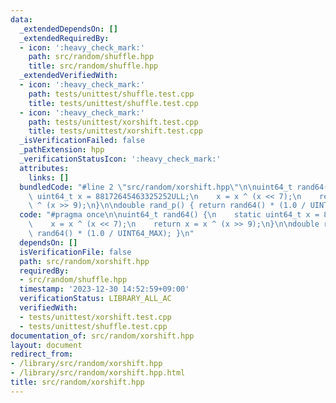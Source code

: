 ```yaml
---
data:
  _extendedDependsOn: []
  _extendedRequiredBy:
  - icon: ':heavy_check_mark:'
    path: src/random/shuffle.hpp
    title: src/random/shuffle.hpp
  _extendedVerifiedWith:
  - icon: ':heavy_check_mark:'
    path: tests/unittest/shuffle.test.cpp
    title: tests/unittest/shuffle.test.cpp
  - icon: ':heavy_check_mark:'
    path: tests/unittest/xorshift.test.cpp
    title: tests/unittest/xorshift.test.cpp
  _isVerificationFailed: false
  _pathExtension: hpp
  _verificationStatusIcon: ':heavy_check_mark:'
  attributes:
    links: []
  bundledCode: "#line 2 \"src/random/xorshift.hpp\"\n\nuint64_t rand64() {\n    static\
    \ uint64_t x = 88172645463325252ULL;\n    x = x ^ (x << 7);\n    return x = x\
    \ ^ (x >> 9);\n}\n\ndouble rand_p() { return rand64() * (1.0 / UINT64_MAX); }\n"
  code: "#pragma once\n\nuint64_t rand64() {\n    static uint64_t x = 88172645463325252ULL;\n\
    \    x = x ^ (x << 7);\n    return x = x ^ (x >> 9);\n}\n\ndouble rand_p() { return\
    \ rand64() * (1.0 / UINT64_MAX); }\n"
  dependsOn: []
  isVerificationFile: false
  path: src/random/xorshift.hpp
  requiredBy:
  - src/random/shuffle.hpp
  timestamp: '2023-12-30 14:52:59+09:00'
  verificationStatus: LIBRARY_ALL_AC
  verifiedWith:
  - tests/unittest/xorshift.test.cpp
  - tests/unittest/shuffle.test.cpp
documentation_of: src/random/xorshift.hpp
layout: document
redirect_from:
- /library/src/random/xorshift.hpp
- /library/src/random/xorshift.hpp.html
title: src/random/xorshift.hpp
---
```

